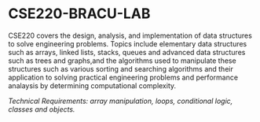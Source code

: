 # CSE220-BRACU-LAB

<p>CSE220 covers the design, analysis, and implementation of data structures to solve engineering problems. Topics include elementary data structures such as arrays, linked lists, stacks, queues and advanced data structures such as trees and graphs,and the algorithms used to manipulate these structures such as various sorting and searching algorithms and their application to solving practical engineering problems and performance analaysis by determining computational complexity.</p>

<i>Technical Requirements: array manipulation, loops, conditional logic, classes and objects.</i>
